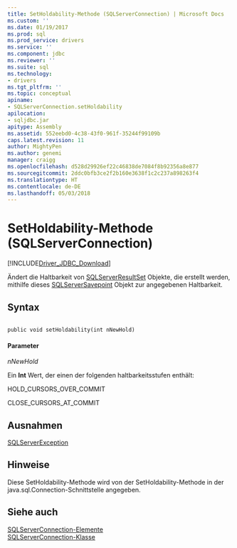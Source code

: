 ```yaml
---
title: SetHoldability-Methode (SQLServerConnection) | Microsoft Docs
ms.custom: ''
ms.date: 01/19/2017
ms.prod: sql
ms.prod_service: drivers
ms.service: ''
ms.component: jdbc
ms.reviewer: ''
ms.suite: sql
ms.technology:
- drivers
ms.tgt_pltfrm: ''
ms.topic: conceptual
apiname:
- SQLServerConnection.setHoldability
apilocation:
- sqljdbc.jar
apitype: Assembly
ms.assetid: 552eebd0-4c38-43f0-961f-35244f99109b
caps.latest.revision: 11
author: MightyPen
ms.author: genemi
manager: craigg
ms.openlocfilehash: d528d29926ef22c46838de7084f8b92356a8e877
ms.sourcegitcommit: 2ddc0bfb3ce2f2b160e3638f1c2c237a898263f4
ms.translationtype: HT
ms.contentlocale: de-DE
ms.lasthandoff: 05/03/2018
---
```

# <a name="setholdability-method-sqlserverconnection"></a>SetHoldability-Methode (SQLServerConnection)
[!INCLUDE[Driver_JDBC_Download](../../../includes/driver_jdbc_download.md)]

  Ändert die Haltbarkeit von [SQLServerResultSet](../../../connect/jdbc/reference/sqlserverresultset-class.md) Objekte, die erstellt werden, mithilfe dieses [SQLServerSavepoint](../../../connect/jdbc/reference/sqlserversavepoint-class.md) Objekt zur angegebenen Haltbarkeit.  
  
## <a name="syntax"></a>Syntax  
  
```  
  
public void setHoldability(int nNewHold)  
```  
  
#### <a name="parameters"></a>Parameter  
 *nNewHold*  
  
 Ein **Int** Wert, der einen der folgenden haltbarkeitsstufen enthält:  
  
 HOLD_CURSORS_OVER_COMMIT  
  
 CLOSE_CURSORS_AT_COMMIT  
  
## <a name="exceptions"></a>Ausnahmen  
 [SQLServerException](../../../connect/jdbc/reference/sqlserverexception-class.md)  
  
## <a name="remarks"></a>Hinweise  
 Diese SetHoldability-Methode wird von der SetHoldability-Methode in der java.sql.Connection-Schnittstelle angegeben.  
  
## <a name="see-also"></a>Siehe auch  
 [SQLServerConnection-Elemente](../../../connect/jdbc/reference/sqlserverconnection-members.md)   
 [SQLServerConnection-Klasse](../../../connect/jdbc/reference/sqlserverconnection-class.md)  
  
  

